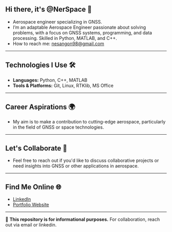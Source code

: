 ## Hi there, it's @NerSpace 👋
- Aerospace engineer specializing in GNSS.
- I’m an adaptable Aerospace Engineer passionate about solving problems, with a focus on GNSS systems, programming, and data processing. Skilled in Python, MATLAB, and C++.
- How to reach me: nesangon98@gmail.com
---
## Technologies I Use 🛠️  
- **Languages:** Python, C++, MATLAB  
- **Tools & Platforms:** Git, Linux, RTKlib, MS Office
---

## Career Aspirations 🌍  
- My aim is to make a contribution to cutting-edge aerospace, particularly in the field of GNSS or space technologies.

---

## Let's Collaborate 🤝  
- Feel free to reach out if you'd like to discuss collaborative projects or need insights into GNSS or other applications in aerospace.  
---

## Find Me Online 🌐  
- [LinkedIn](www.linkedin.com/in/nesangon98)  
- [Portfolio Website](https://github.com/NerSpace)

---

📜 **This repository is for informational purposes.** For collaboration, reach out via email or linkedin.


<!--
**NerSpace/NerSpace** is a ✨ _special_ ✨ repository because its `README.md` (this file) appears on your GitHub profile.

Here are some ideas to get you started:

- 🔭 I’m currently working on ...
- 🌱 I’m currently learning ...
- 👯 I’m looking to collaborate on ...
- 🤔 I’m looking for help with ...
- 💬 Ask me about ...
- 📫 How to reach me: ...
- 😄 Pronouns: ...
- ⚡ Fun fact: ...
-->

